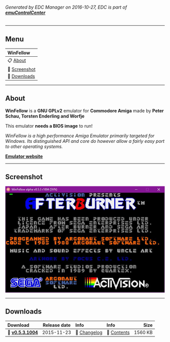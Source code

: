 ###### Generated by EDC Manager on 2016-10-27, EDC is part of [**emuControlCenter**](https://github.com/PhoenixInteractiveNL/emuControlCenter/wiki)
***
## Menu
| **WinFellow** |
|:---------|
| :clipboard: [About](#about) |
| :sunrise: [Screenshot](#screenshot) |
| :floppy_disk: [Downloads](#downloads) |
***
## About
**WinFellow** is a **GNU GPLv2** emulator for **Commodore Amiga** made by **Peter Schau, Torsten Enderling and Worfje**

This emulator **needs a BIOS image** to run!

_WinFellow is a high performance Amiga Emulator primarily targeted for Windows. Its distinguished API and core do however allow a fairly easy port to other operating systems._

[**Emulator website**](http://petschau.github.io/WinFellow/)
***
## Screenshot
![](https://raw.githubusercontent.com/PhoenixInteractiveNL/edc-masterhook/master/downloadhooks/winfellow/winfellow_screen.jpg)
***
## Downloads
| Download | Release date  | Info       | Info       | Size       |
|:---------|:-------------:|:-----------|:-----------|-----------:|
| :floppy_disk: [**v0.5.3.1004**](https://github.com/PhoenixInteractiveNL/edc-repo0002/raw/master/winfellow/0.5.3.1004.7z) | 2015-11-23 | :page_facing_up: [Changelog](https://github.com/PhoenixInteractiveNL/edc-repo0002/blob/master/winfellow/0.5.3.1004_changelog.txt) | :mag_right: [Contents](https://github.com/PhoenixInteractiveNL/edc-repo0002/blob/master/winfellow/0.5.3.1004_contents.txt) | 1560 KB |
